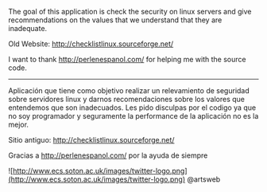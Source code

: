 The goal of this application is check the security on linux servers and give recommendations on the values that we understand that they are inadequate.

Old Website: http://checklistlinux.sourceforge.net/

I want to thank http://perlenespanol.com/ for helping me with the source code.

---

Aplicación que tiene como objetivo realizar un relevamiento de seguridad sobre servidores linux y darnos recomendaciones sobre los valores que entendemos que son inadecuados.
Les pido disculpas por el codigo ya que no soy programador y seguramente la performance de la aplicación no es la mejor.

Sitio antiguo: http://checklistlinux.sourceforge.net/

Gracias a http://perlenespanol.com/ por la ayuda de siempre

![http://www.ecs.soton.ac.uk/images/twitter-logo.png](http://www.ecs.soton.ac.uk/images/twitter-logo.png) @artsweb